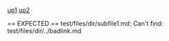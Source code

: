 [up1](../empty.md)
[up2](../badlink.md)

== EXPECTED ==
test/files/dir/subfile1.md: Can't find: test/files/dir/../badlink.md
